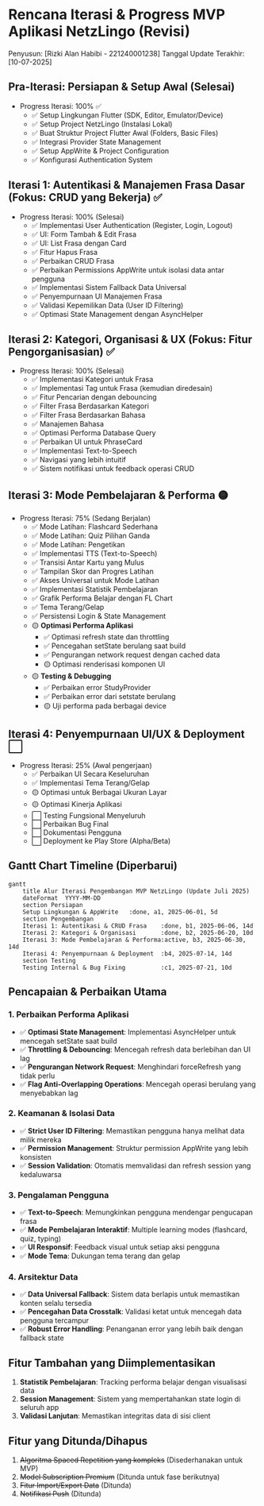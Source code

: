 # Rencana Iterasi & Progress MVP Aplikasi NetzLingo (Revisi)

Penyusun: [Rizki Alan Habibi - 221240001238] Tanggal Update Terakhir: [10-07-2025]

## Pra-Iterasi: Persiapan & Setup Awal (Selesai)

- Progress Iterasi: 100% ✅
  - ✅ Setup Lingkungan Flutter (SDK, Editor, Emulator/Device)
  - ✅ Setup Project NetzLingo (Instalasi Lokal)
  - ✅ Buat Struktur Project Flutter Awal (Folders, Basic Files)
  - ✅ Integrasi Provider State Management
  - ✅ Setup AppWrite & Project Configuration
  - ✅ Konfigurasi Authentication System

## Iterasi 1: Autentikasi & Manajemen Frasa Dasar (Fokus: CRUD yang Bekerja) ✅

- Progress Iterasi: 100% (Selesai)
  - ✅ Implementasi User Authentication (Register, Login, Logout)
  - ✅ UI: Form Tambah & Edit Frasa
  - ✅ UI: List Frasa dengan Card
  - ✅ Fitur Hapus Frasa
  - ✅ Perbaikan CRUD Frasa
  - ✅ Perbaikan Permissions AppWrite untuk isolasi data antar pengguna
  - ✅ Implementasi Sistem Fallback Data Universal
  - ✅ Penyempurnaan UI Manajemen Frasa
  - ✅ Validasi Kepemilikan Data (User ID Filtering)
  - ✅ Optimasi State Management dengan AsyncHelper

## Iterasi 2: Kategori, Organisasi & UX (Fokus: Fitur Pengorganisasian) ✅

- Progress Iterasi: 100% (Selesai)
  - ✅ Implementasi Kategori untuk Frasa
  - ✅ Implementasi Tag untuk Frasa (kemudian diredesain)
  - ✅ Fitur Pencarian dengan debouncing
  - ✅ Filter Frasa Berdasarkan Kategori
  - ✅ Filter Frasa Berdasarkan Bahasa
  - ✅ Manajemen Bahasa
  - ✅ Optimasi Performa Database Query
  - ✅ Perbaikan UI untuk PhraseCard
  - ✅ Implementasi Text-to-Speech
  - ✅ Navigasi yang lebih intuitif
  - ✅ Sistem notifikasi untuk feedback operasi CRUD

## Iterasi 3: Mode Pembelajaran & Performa 🟡

- Progress Iterasi: 75% (Sedang Berjalan)
  - ✅ Mode Latihan: Flashcard Sederhana
  - ✅ Mode Latihan: Quiz Pilihan Ganda
  - ✅ Mode Latihan: Pengetikan
  - ✅ Implementasi TTS (Text-to-Speech) 
  - ✅ Transisi Antar Kartu yang Mulus
  - ✅ Tampilan Skor dan Progres Latihan
  - ✅ Akses Universal untuk Mode Latihan
  - ✅ Implementasi Statistik Pembelajaran
  - ✅ Grafik Performa Belajar dengan FL Chart
  - ✅ Tema Terang/Gelap
  - ✅ Persistensi Login & State Management
  - 🟡 **Optimasi Performa Aplikasi**
    - ✅ Optimasi refresh state dan throttling
    - ✅ Pencegahan setState berulang saat build
    - ✅ Pengurangan network request dengan cached data
    - 🟡 Optimasi renderisasi komponen UI
  - 🟡 **Testing & Debugging**
    - ✅ Perbaikan error StudyProvider
    - ✅ Perbaikan error dari setstate berulang
    - 🟡 Uji performa pada berbagai device

## Iterasi 4: Penyempurnaan UI/UX & Deployment ⬜

- Progress Iterasi: 25% (Awal pengerjaan)
  - ✅ Perbaikan UI Secara Keseluruhan
  - ✅ Implementasi Tema Terang/Gelap
  - 🟡 Optimasi untuk Berbagai Ukuran Layar
  - 🟡 Optimasi Kinerja Aplikasi
  - ⬜ Testing Fungsional Menyeluruh
  - ⬜ Perbaikan Bug Final
  - ⬜ Dokumentasi Pengguna
  - ⬜ Deployment ke Play Store (Alpha/Beta)

## Gantt Chart Timeline (Diperbarui)

```mermaid
gantt
    title Alur Iterasi Pengembangan MVP NetzLingo (Update Juli 2025)
    dateFormat  YYYY-MM-DD
    section Persiapan
    Setup Lingkungan & AppWrite   :done, a1, 2025-06-01, 5d
    section Pengembangan
    Iterasi 1: Autentikasi & CRUD Frasa    :done, b1, 2025-06-06, 14d
    Iterasi 2: Kategori & Organisasi       :done, b2, 2025-06-20, 10d
    Iterasi 3: Mode Pembelajaran & Performa:active, b3, 2025-06-30, 14d
    Iterasi 4: Penyempurnaan & Deployment  :b4, 2025-07-14, 14d
    section Testing
    Testing Internal & Bug Fixing          :c1, 2025-07-21, 10d
```

## Pencapaian & Perbaikan Utama

### 1. Perbaikan Performa Aplikasi
- ✅ **Optimasi State Management**: Implementasi AsyncHelper untuk mencegah setState saat build
- ✅ **Throttling & Debouncing**: Mencegah refresh data berlebihan dan UI lag
- ✅ **Pengurangan Network Request**: Menghindari forceRefresh yang tidak perlu
- ✅ **Flag Anti-Overlapping Operations**: Mencegah operasi berulang yang menyebabkan lag

### 2. Keamanan & Isolasi Data
- ✅ **Strict User ID Filtering**: Memastikan pengguna hanya melihat data milik mereka
- ✅ **Permission Management**: Struktur permission AppWrite yang lebih konsisten
- ✅ **Session Validation**: Otomatis memvalidasi dan refresh session yang kedaluwarsa

### 3. Pengalaman Pengguna
- ✅ **Text-to-Speech**: Memungkinkan pengguna mendengar pengucapan frasa
- ✅ **Mode Pembelajaran Interaktif**: Multiple learning modes (flashcard, quiz, typing)
- ✅ **UI Responsif**: Feedback visual untuk setiap aksi pengguna
- ✅ **Mode Tema**: Dukungan tema terang dan gelap

### 4. Arsitektur Data
- ✅ **Data Universal Fallback**: Sistem data berlapis untuk memastikan konten selalu tersedia
- ✅ **Pencegahan Data Crosstalk**: Validasi ketat untuk mencegah data pengguna tercampur
- ✅ **Robust Error Handling**: Penanganan error yang lebih baik dengan fallback state

## Fitur Tambahan yang Diimplementasikan
1. **Statistik Pembelajaran**: Tracking performa belajar dengan visualisasi data
2. **Session Management**: Sistem yang mempertahankan state login di seluruh app
3. **Validasi Lanjutan**: Memastikan integritas data di sisi client

## Fitur yang Ditunda/Dihapus
1. ~~Algoritma Spaced Repetition yang kompleks~~ (Disederhanakan untuk MVP)
2. ~~Model Subscription Premium~~ (Ditunda untuk fase berikutnya)
3. ~~Fitur Import/Export Data~~ (Ditunda)
4. ~~Notifikasi Push~~ (Ditunda)
